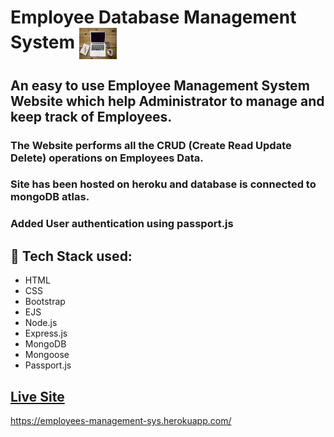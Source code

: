 # Employee Database Management System     <img align="center" width="60" height="50" src="public/img/icon.jpg">
## An easy to use Employee Management System Website which help Administrator to manage and keep track of Employees. 
### The Website performs all the CRUD (Create Read Update Delete) operations on Employees Data.
### Site has been hosted on heroku and database is connected to mongoDB atlas.
### Added User authentication using passport.js
## :rocket: Tech Stack used: 
- HTML
- CSS
- Bootstrap
- EJS
- Node.js
- Express.js
- MongoDB
- Mongoose
- Passport.js
 


## [Live Site](https://employees-management-sys.herokuapp.com/)
https://employees-management-sys.herokuapp.com/
